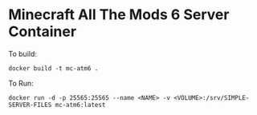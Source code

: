 # Minecraft All The Mods 6 Server Container

To build:
```
docker build -t mc-atm6 .
```

To Run:
```
docker run -d -p 25565:25565 --name <NAME> -v <VOLUME>:/srv/SIMPLE-SERVER-FILES mc-atm6:latest
```